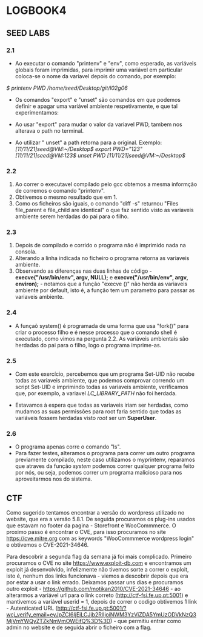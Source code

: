 # LOGBOOK4

## SEED LABS
### 2.1

* Ao executar o comando "printenv" e "env", como esperado, as variáveis globais foram imprimidas, para imprimir uma variável em particular coloca-se o nome da variavel depois do comando, por exemplo:

*$ printenv PWD*
*/home/seed/Desktop/git/l02g06*

* Os comandos "export" e "unset" são comandos em que podemos definir e apagar uma variável ambiente respetivamente, e que tal experimentamos:

* Ao usar "export" para mudar o valor da variavel PWD, tambem nos alterava o path no terminal.

* Ao utilizar " unset" a path retorna para a original. Exemplo:
*[11/11/21]seed@VM:~/Desktop$ export PWD="123"*
*[11/11/21]seed@VM:123$ unset PWD*
*[11/11/21]seed@VM:~/Desktop$*

### 2.2
1. Ao correr o executavel compilado pelo gcc obtemos a mesma informção de corremos o comando "printenv".
2. Obtivemos o mesmo resultado que em 1.
3. Como os ficheiros são iguais, o comando "diff -s" returnou "Files file_parent e file_child are identical" o que faz sentido visto as variaveis ambiente serem herdadas do pai para o filho.

### 2.3
1. Depois de compilado e corrido o programa não é imprimido nada na consola.
2. Alterando a linha indicada no ficheiro o programa retorna as variaveis ambiente.
3. Observando as diferenças nas duas linhas de código - **execve("/usr/bin/env", argv, NULL);** e **execve("/usr/bin/env", argv, environ);** - notamos que a função "execve ()" não herda as variaveis ambiente por default, isto é, a função tem um parametro para passar as variaveis ambiente.

### 2.4
* A funçaõ system() é programada de uma forma que usa "fork()" para criar o processo filho e é nesse processo que o comando shell é executado, como vimos na pergunta 2.2. As variáveis ambientais são herdadas do pai para o filho, logo o programa imprime-as. 

### 2.5
* Com este exercício, percebemos que um programa Set-UID não recebe todas as variaveis ambiente, que podemos comprovar correndo um script Set-UID e imprimindo todas as variaveis ambiente, verificamos que, por exemplo, a variavel *LC_LIBRARY_PATH* não foi herdada. 

* Estavamos à espera que todas as variaveis iriam ser herdadas, como mudamos as suas permissões para root faria sentido que todas as variáveis fossem herdadas visto *root* ser um **SuperUser**.


### 2.6
* O programa apenas corre o comando "ls".
* Para fazer testes, alteramos o programa para correr um outro programa previamente compilado, neste caso utilizamos o myprintenv, reparamos que atraves da função *system* podemos correr qualquer programa feito por nós, ou seja, podemos correr um programa malicioso para nos aproveitarmos nos do sistema.

## CTF
Como sugerido tentamos encontrar a versão do wordpress utilizado no website, que era a versão 5.8.1. De seguida procuramos os plug-ins usados que estavam no footer da pagina - Storefront e WooCommmerce. O proximo passo é encontrar o CVE, para isso procuramos no site https://cve.mitre.org com as keywords "WooCommmerce wordpress login" e obtivemos o CVE-2021-34646.

Para descobrir a segunda flag da semana já foi mais complicado. Primeiro procuramos o CVE no site https://www.exploit-db.com e encontramos um exploit já desenvolvido, infelizmente não tivemos sorte a correr o exploit, isto é, nenhum dos links funcionava - viemos a descobrir depois que era por estar a usar o link errado. Deixamos passar uns dias e procuramos outro exploit - https://github.com/motikan2010/CVE-2021-34646 - ao alterarmos a variável url para o link correto (http://ctf-fsi.fe.up.pt:5001) e mantivemos a variável userid = 1, depois de correr o codigo obtivemos 1 link - Autenticated URL (http://ctf-fsi.fe.up.pt:5001/?wcj_verify_email=eyJpZCI6IjEiLCJjb2RlIjoiNWM3YzViZDA5YmUzODVkNzQ3MjVmYWQyZTZkNmVmOWEifQ%3D%3D) - que permitiu entrar como admin no website e de seguida abrir o ficheiro com a flag.